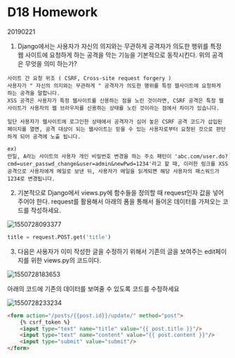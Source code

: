 # D18 Homework

20190221

1. Django에서는 사용자가 자신의 의지와는 무관하게 공격자가 의도한 행위를 특정 웹 사이트에 요청하게 하는 공격을 막는 기능을 기본적으로 동작시킨다. 위의 공격은 무엇을 의미 하는가?

```
사이트 간 요청 위조 ( CSRF, Cross-site request forgery )
사용자가 " 자신의 의지와는 무관하게 " 공격자가 의도한 행위를 특정 웹사이트에 요청하게 하는 공격을 말합니다.
XSS 공격은 사용자가 특정 웹사이트를 신용하는 점을 노린 것이라면, CSRF 공격은 특정 웹사이트가 사용자의 웹 브라우저를 신용하는 상태를 노린 것이라는 점에서 차이가 있습니다.

일단 사용자가 웹사이트에 로그인한 상태에서 공격자가 심어 놓은 CSRF 공격 코드가 삽입된 페이지를 열면, 공격 대상이 되는 웹사이트는 믿을 수 있는 사용자로부터 요청된 것으로 판단하게 되어 공격에 노출 됩니다.

ex)
만일, A라는 사이트의 사용자 개인 비밀번호 변경을 하는 주소 패턴이 'abc.com/user.do?cmd=user_passwd_change&user=admin&newPwd=1234'라고 할 때, 이러한 링크를 XSS 공격으로 사용자에게 메일로 보낸 뒤, 사용자가 메일을 읽게되면 해당 사용자의 패스워드가 1234로 변경됩니다.
```



2. 기본적으로 Django에서 views.py에 함수들을 정의할 때 request인자 값을 넣어주어야 한다. request를 활용해서 아래의 폼을 통해서 들어온 데이터를 가져오는 코드를 작성하세요.

![1550728093377](C:\Users\student\AppData\Roaming\Typora\typora-user-images\1550728093377.png)

```python
title = request.POST.get('title')
```



3. 다음은 사용자가 이미 작성한 글을 수정하기 위해서 기존의 글을 보여주는 edit페이지를 위한 views.py의 코드이다.

![1550728183653](C:\Users\student\AppData\Roaming\Typora\typora-user-images\1550728183653.png)

아래의 코드에 기존의 데이터를 보여줄 수 있도록 코드를 수정하세요

![1550728233234](C:\Users\student\AppData\Roaming\Typora\typora-user-images\1550728233234.png)



```html
<form action="/posts/{{post.id}}/update/" method="post">
	{% csrf_token %}
    <input type="text" name="title" value="{{ post.title }}"/>
    <input type="text" name="content" value="{{ post.content }}"/>
    <input type="submit" value="submit"/>
</form>  
```

